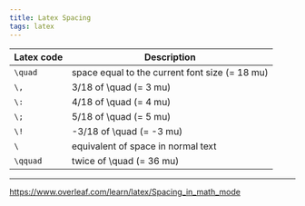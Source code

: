 ```yaml
---
title: Latex Spacing
tags: latex
---
```

| Latex code | Description                                    |
|------------|------------------------------------------------|
| `\quad`    | space equal to the current font size (= 18 mu) |
| `\,`       | 3/18 of \quad (= 3 mu)                         |
| `\:`       | 4/18 of \quad (= 4 mu)                         |
| `\;`       | 5/18 of \quad (= 5 mu)                         |
| `\!`       | -3/18 of \quad (= -3 mu)                       |
| `\ `       | equivalent of space in normal text             |
| `\qquad`   | twice of \quad (= 36 mu)                       |
---
https://www.overleaf.com/learn/latex/Spacing_in_math_mode